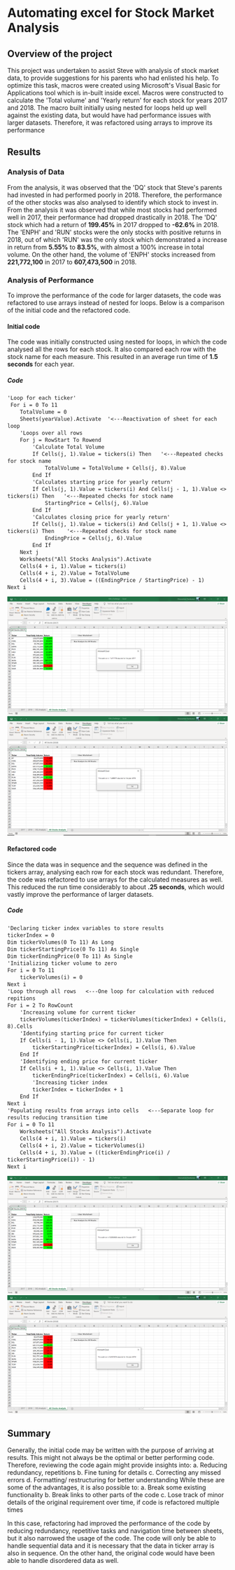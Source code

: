 # Automating excel for Stock Market Analysis

## Overview of the project
This project was undertaken to assist Steve with analysis of stock market data, to provide suggestions for his parents who had enlisted his help. To optimize this task, macros were created using Microsoft's Visual Basic for Applications tool which is in-built inside excel. Macros were constructed to calculate the 'Total volume' and 'Yearly return' for each stock for years 2017 and 2018. The macro built initially using nested for loops held up well against the existing data, but would have had performance issues with larger datasets. Therefore, it was refactored using arrays to improve its performance

## Results

### Analysis of Data
From the analysis, it was observed that the 'DQ' stock that Steve's parents had invested in had performed poorly in 2018. Therefore, the performance of the other stocks was also analysed to identify which stock to invest in. From the analysis it was observed that while most stocks had performed well in 2017, their performance had dropped drastically in 2018. The 'DQ' stock which had a return of **199.45%** in 2017 dropped to **-62.6%** in 2018. The 'ENPH' and 'RUN' stocks were the only stocks with positive returns in 2018, out of which 'RUN' was the only stock which demonstrated a increase in return from **5.55%** to **83.5%**, with almost a 100% increase in total volume. On the other hand, the volume of 'ENPH' stocks increased from **221,772,100** in 2017 to **607,473,500** in 2018.

### Analysis of Performance
To improve the performance of the code for larger datasets, the code was refactored to use arrays instead of nested for loops. Below is a comparison of the initial code and the refactored code.

#### Initial code
The code was initially constructed using nested for loops, in which the code analysed all the rows for each stock. It also compared each row with the stock name for each measure. This resulted in an average run time of **1.5 seconds** for each year.

##### Code
```
'Loop for each ticker' 
 For i = 0 To 11
    TotalVolume = 0
    Sheets(yearValue).Activate  '<---Reactivation of sheet for each loop
    'Loops over all rows
    For j = RowStart To Rowend 
        'Calculate Total Volume
        If Cells(j, 1).Value = tickers(i) Then   '<---Repeated checks for stock name
            TotalVolume = TotalVolume + Cells(j, 8).Value
        End If
        'Calculates starting price for yearly return'
        If Cells(j, 1).Value = tickers(i) And Cells(j - 1, 1).Value <> tickers(i) Then   '<---Repeated checks for stock name
            StartingPrice = Cells(j, 6).Value
        End If
        'Calculates closing price for yearly return'
        If Cells(j, 1).Value = tickers(i) And Cells(j + 1, 1).Value <> tickers(i) Then    '<---Repeated checks for stock name
            EndingPrice = Cells(j, 6).Value
        End If
    Next j    
    Worksheets("All Stocks Analysis").Activate
    Cells(4 + i, 1).Value = tickers(i)
    Cells(4 + i, 2).Value = TotalVolume
    Cells(4 + i, 3).Value = ((EndingPrice / StartingPrice) - 1)
Next i
```

![Initial Code_2017](https://github.com/Dhanushree27/Stock-analysis/blob/main/Resources/InitialCode_2017.PNG) ![Initial Code_2018](https://github.com/Dhanushree27/Stock-analysis/blob/main/Resources/InitialCode_2018.PNG)

#### Refactored code
Since the data was in sequence and the sequence was defined in the tickers array, analysing each row for each stock was redundant. Therefore, the code was refactored to use arrays for the calculated measures as well. This reduced the run time considerably to about **.25 seconds**, which would vastly improve the performance of larger datasets.

##### Code
```
'Declaring ticker index variables to store results 
tickerIndex = 0
Dim tickerVolumes(0 To 11) As Long
Dim tickerStartingPrice(0 To 11) As Single
Dim tickerEndingPrice(0 To 11) As Single                    
'Initializing ticker volume to zero 
For i = 0 To 11
    tickerVolumes(i) = 0
Next i
'Loop through all rows   <---One loop for calculation with reduced repitions
For i = 2 To RowCount
    'Increasing volume for current ticker
    tickerVolumes(tickerIndex) = tickerVolumes(tickerIndex) + Cells(i, 8).Cells
    'Identifying starting price for current ticker
    If Cells(i - 1, 1).Value <> Cells(i, 1).Value Then
        tickerStartingPrice(tickerIndex) = Cells(i, 6).Value
    End If
    'Identifying ending price for current ticker
    If Cells(i + 1, 1).Value <> Cells(i, 1).Value Then
        tickerEndingPrice(tickerIndex) = Cells(i, 6).Value
        'Increasing ticker index
        tickerIndex = tickerIndex + 1
    End If
Next i       
'Populating results from arrays into cells   <---Separate loop for results reducing transition time
For i = 0 To 11
    Worksheets("All Stocks Analysis").Activate
    Cells(4 + i, 1).Value = tickers(i)
    Cells(4 + i, 2).Value = tickerVolumes(i)
    Cells(4 + i, 3).Value = ((tickerEndingPrice(i) / tickerStartingPrice(i)) - 1)
Next i
```

![Refactored Code_2017](https://github.com/Dhanushree27/Stock-analysis/blob/main/Resources/Refactored_2017.PNG) ![Refactored Code_2018](https://github.com/Dhanushree27/Stock-analysis/blob/main/Resources/Refactored_2018.PNG)

## Summary
Generally, the initial code may be written with the purpose of arriving at results. This might not always be the optimal or better performing code. Therefore, reviewing the code again might provide insights into:
a. Reducing redundancy, repetitions
b. Fine tuning for details
c. Correcting any missed errors
d. Formatting/ restructuring for better understanding
While these are some of the advantages, it is also possible to:
a. Break some existing functionality
b. Break links to other parts of the code
c. Lose track of minor details of the original requirement over time, if code is refactored multiple times

In this case, refactoring had improved the performance of the code by reducing redundancy, repetitive tasks and navigation time between sheets, but it also narrowed the usage of the code. The code will only be able to handle sequential data and it is necessary that the data in ticker array is also in sequence. On the other hand, the original code would have been able to handle disordered data as well.
